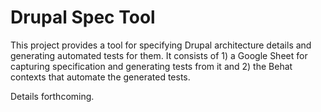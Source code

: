 # Drupal Spec Tool

This project provides a tool for specifying Drupal architecture details and generating automated tests for them. It consists of 1) a Google Sheet for capturing specification and generating tests from it and 2) the Behat contexts that automate the generated tests.

Details forthcoming.